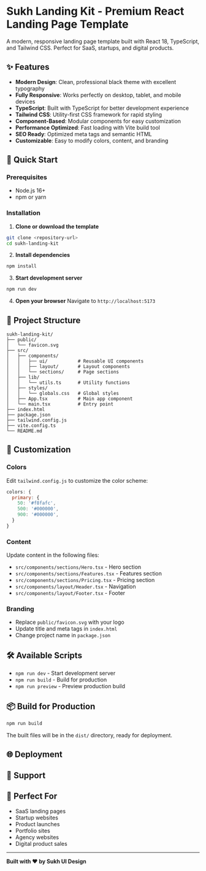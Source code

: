 # Sukh Landing Kit - Premium React Landing Page Template

A modern, responsive landing page template built with React 18, TypeScript, and Tailwind CSS. Perfect for SaaS, startups, and digital products.

## ✨ Features

- **Modern Design**: Clean, professional black theme with excellent typography
- **Fully Responsive**: Works perfectly on desktop, tablet, and mobile devices
- **TypeScript**: Built with TypeScript for better development experience
- **Tailwind CSS**: Utility-first CSS framework for rapid styling
- **Component-Based**: Modular components for easy customization
- **Performance Optimized**: Fast loading with Vite build tool
- **SEO Ready**: Optimized meta tags and semantic HTML
- **Customizable**: Easy to modify colors, content, and branding

## 🚀 Quick Start

### Prerequisites
- Node.js 16+ 
- npm or yarn

### Installation

1. **Clone or download the template**
```bash
git clone <repository-url>
cd sukh-landing-kit
```

2. **Install dependencies**
```bash
npm install
```

3. **Start development server**
```bash
npm run dev
```

4. **Open your browser**
Navigate to `http://localhost:5173`

## 📁 Project Structure

```
sukh-landing-kit/
├── public/
│   └── favicon.svg
├── src/
│   ├── components/
│   │   ├── ui/           # Reusable UI components
│   │   ├── layout/       # Layout components
│   │   └── sections/     # Page sections
│   ├── lib/
│   │   └── utils.ts      # Utility functions
│   ├── styles/
│   │   └── globals.css   # Global styles
│   ├── App.tsx           # Main app component
│   └── main.tsx          # Entry point
├── index.html
├── package.json
├── tailwind.config.js
├── vite.config.ts
└── README.md
```

## 🎨 Customization

### Colors
Edit `tailwind.config.js` to customize the color scheme:

```javascript
colors: {
  primary: {
    50: '#f8fafc',
    500: '#000000',
    900: '#000000',
  }
}
```

### Content
Update content in the following files:
- `src/components/sections/Hero.tsx` - Hero section
- `src/components/sections/Features.tsx` - Features section  
- `src/components/sections/Pricing.tsx` - Pricing section
- `src/components/layout/Header.tsx` - Navigation
- `src/components/layout/Footer.tsx` - Footer

### Branding
- Replace `public/favicon.svg` with your logo
- Update title and meta tags in `index.html`
- Change project name in `package.json`

## 🛠️ Available Scripts

- `npm run dev` - Start development server
- `npm run build` - Build for production
- `npm run preview` - Preview production build

## 📦 Build for Production

```bash
npm run build
```

The built files will be in the `dist/` directory, ready for deployment.

## 🌐 Deployment


## 🤝 Support



## 🎯 Perfect For

- SaaS landing pages
- Startup websites
- Product launches
- Portfolio sites
- Agency websites
- Digital product sales

---

**Built with ❤️ by Sukh UI Design** 
